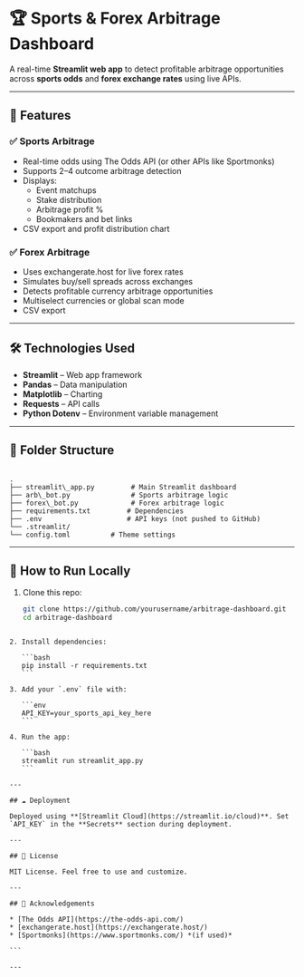 
# 🏆 Sports & Forex Arbitrage Dashboard

A real-time **Streamlit web app** to detect profitable arbitrage opportunities across **sports odds** and **forex exchange rates** using live APIs.

---

## 🔧 Features

### ✅ Sports Arbitrage
- Real-time odds using The Odds API (or other APIs like Sportmonks)
- Supports 2–4 outcome arbitrage detection
- Displays:
  - Event matchups
  - Stake distribution
  - Arbitrage profit %
  - Bookmakers and bet links
- CSV export and profit distribution chart

### ✅ Forex Arbitrage
- Uses exchangerate.host for live forex rates
- Simulates buy/sell spreads across exchanges
- Detects profitable currency arbitrage opportunities
- Multiselect currencies or global scan mode
- CSV export

---

## 🛠️ Technologies Used

- **Streamlit** – Web app framework
- **Pandas** – Data manipulation
- **Matplotlib** – Charting
- **Requests** – API calls
- **Python Dotenv** – Environment variable management

---

## 📂 Folder Structure

```

.
├── streamlit\_app.py         # Main Streamlit dashboard
├── arb\_bot.py               # Sports arbitrage logic
├── forex\_bot.py             # Forex arbitrage logic
├── requirements.txt         # Dependencies
├── .env                     # API keys (not pushed to GitHub)
└── .streamlit/
└── config.toml          # Theme settings

````

---

## 🚀 How to Run Locally

1. Clone this repo:
   ```bash
   git clone https://github.com/yourusername/arbitrage-dashboard.git
   cd arbitrage-dashboard
````

2. Install dependencies:

   ```bash
   pip install -r requirements.txt
   ```

3. Add your `.env` file with:

   ```env
   API_KEY=your_sports_api_key_here
   ```

4. Run the app:

   ```bash
   streamlit run streamlit_app.py
   ```

---

## ☁️ Deployment

Deployed using **[Streamlit Cloud](https://streamlit.io/cloud)**. Set `API_KEY` in the **Secrets** section during deployment.

---

## 📜 License

MIT License. Feel free to use and customize.

---

## 🙌 Acknowledgements

* [The Odds API](https://the-odds-api.com/)
* [exchangerate.host](https://exchangerate.host/)
* [Sportmonks](https://www.sportmonks.com/) *(if used)*

```

---


